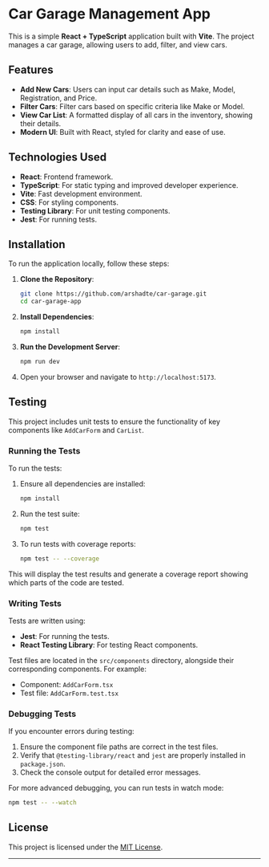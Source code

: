 # Car Garage Management App

This is a simple **React + TypeScript** application built with **Vite**. The project manages a car garage, allowing users to add, filter, and view cars.

## Features

- **Add New Cars**: Users can input car details such as Make, Model, Registration, and Price.
- **Filter Cars**: Filter cars based on specific criteria like Make or Model.
- **View Car List**: A formatted display of all cars in the inventory, showing their details.
- **Modern UI**: Built with React, styled for clarity and ease of use.

## Technologies Used

- **React**: Frontend framework.
- **TypeScript**: For static typing and improved developer experience.
- **Vite**: Fast development environment.
- **CSS**: For styling components.
- **Testing Library**: For unit testing components.
- **Jest**: For running tests.

## Installation

To run the application locally, follow these steps:

1. **Clone the Repository**:
   ```bash
   git clone https://github.com/arshadte/car-garage.git
   cd car-garage-app
   ```

2. **Install Dependencies**:
   ```bash
   npm install
   ```

3. **Run the Development Server**:
   ```bash
   npm run dev
   ```

4. Open your browser and navigate to `http://localhost:5173`.

## Testing

This project includes unit tests to ensure the functionality of key components like `AddCarForm` and `CarList`.

### Running the Tests

To run the tests:

1. Ensure all dependencies are installed:
   ```bash
   npm install
   ```

2. Run the test suite:
   ```bash
   npm test
   ```

3. To run tests with coverage reports:
   ```bash
   npm test -- --coverage
   ```

This will display the test results and generate a coverage report showing which parts of the code are tested.

### Writing Tests

Tests are written using:
- **Jest**: For running the tests.
- **React Testing Library**: For testing React components.

Test files are located in the `src/components` directory, alongside their corresponding components. For example:
- Component: `AddCarForm.tsx`
- Test file: `AddCarForm.test.tsx`

### Debugging Tests

If you encounter errors during testing:
1. Ensure the component file paths are correct in the test files.
2. Verify that `@testing-library/react` and `jest` are properly installed in `package.json`.
3. Check the console output for detailed error messages.

For more advanced debugging, you can run tests in watch mode:
```bash
npm test -- --watch
```

## License

This project is licensed under the [MIT License](LICENSE).

---

